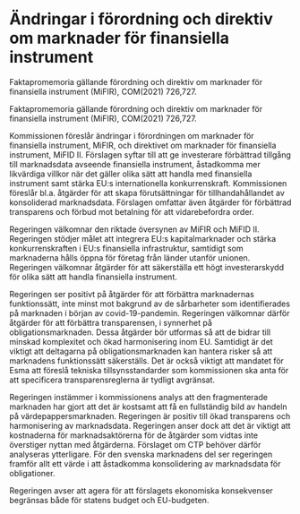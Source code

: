 # Ändringar i förordning och direktiv om marknader för finansiella instrument

Faktapromemoria gällande förordning och direktiv om marknader för finansiella instrument (MiFIR), COM(2021) 726,727.

Faktapromemoria gällande förordning och direktiv om marknader för finansiella instrument (MiFIR), COM(2021) 726,727.

Kommissionen föreslår ändringar i förordningen om marknader för finansiella instrument, MiFIR, och direktivet om marknader för finansiella instrument, MiFID II. Förslagen syftar till att ge investerare förbättrad tillgång till marknadsdata avseende finansiella instrument, åstadkomma mer likvärdiga villkor när det gäller olika sätt att handla med finansiella instrument samt stärka EU:s internationella konkurrenskraft. Kommissionen föreslår bl.a. åtgärder för att skapa förutsättningar för tillhandahållandet av konsoliderad marknadsdata. Förslagen omfattar även åtgärder för förbättrad transparens och förbud mot betalning för att vidarebefordra order.

Regeringen välkomnar den riktade översynen av MiFIR och MiFID II. Regeringen stödjer målet att integrera EU:s kapitalmarknader och stärka konkurrenskraften i EU:s finansiella infrastruktur, samtidigt som marknaderna hålls öppna för företag från länder utanför unionen. Regeringen välkomnar åtgärder för att säkerställa ett högt investerarskydd för olika sätt att handla finansiella instrument.

Regeringen ser positivt på åtgärder för att förbättra marknadernas funktionssätt, inte minst mot bakgrund av de sårbarheter som identifierades på marknaden i början av covid-19-pandemin. Regeringen välkomnar därför åtgärder för att förbättra transparensen, i synnerhet på obligationsmarknaden. Dessa åtgärder bör utformas så att de bidrar till minskad komplexitet och ökad harmonisering inom EU. Samtidigt är det viktigt att deltagarna på obligationsmarknaden kan hantera risker så att marknadens funktionssätt säkerställs. Det är också viktigt att mandatet för Esma att föreslå tekniska tillsynsstandarder som kommissionen ska anta för att specificera transparensreglerna är tydligt avgränsat.

Regeringen instämmer i kommissionens analys att den fragmenterade marknaden har gjort att det är kostsamt att få en fullständig bild av handeln på värdepappersmarknaden. Regeringen är positiv till ökad transparens och harmonisering av marknadsdata. Regeringen anser dock att det är viktigt att kostnaderna för marknadsaktörerna för de åtgärder som vidtas inte överstiger nyttan med åtgärderna. Förslaget om CTP behöver därför analyseras ytterligare. För den svenska marknadens del ser regeringen framför allt ett värde i att åstadkomma konsolidering av marknadsdata för obligationer.

Regeringen avser att agera för att förslagets ekonomiska konsekvenser begränsas både för statens budget och EU-budgeten.
